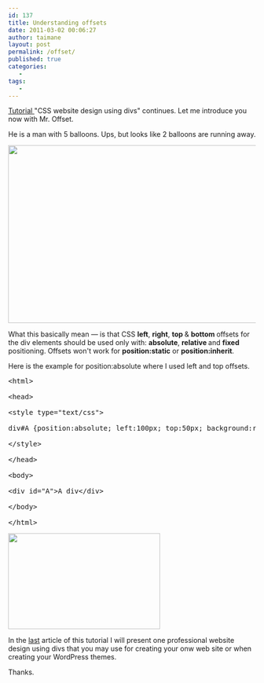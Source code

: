 ```yaml
---
id: 137
title: Understanding offsets
date: 2011-03-02 00:06:27
author: taimane
layout: post
permalink: /offset/
published: true
categories:
   -
tags:
   -
---
```

<a href="https://programming-review.com/cssdivs/">Tutorial </a>"CSS website design using divs" continues. Let me introduce you now with Mr. Offset. 
He is a man with 5 balloons. Ups, but looks like 2 balloons are running away.

<a href="https://programming-review.com/wp-content/uploads/2011/03/offset.jpg"><img src="https://programming-review.com/wp-content/uploads/2011/03/offset.jpg" alt="" title="offset" width="530" height="362" class="aligncenter size-full wp-image-138" /></a>
 
What this basically mean — is that CSS <strong>left</strong>, <strong>right</strong>, <strong>top </strong>& <strong>bottom </strong> offsets for the div elements should be used only with: <strong>absolute</strong>, <strong>relative </strong>and <strong>fixed </strong>positioning. Offsets won't work for <strong>position:static</strong> or <strong>position:inherit</strong>.

Here is the example for position:absolute where I used left and top offsets.

<pre>&lt;html&gt; 
&lt;head&gt; 
&lt;style type=&quot;text/css&quot;&gt;
div#A {position:absolute; left:100px; top:50px; background:red;}
&lt;/style&gt; 
&lt;/head&gt;
&lt;body&gt;
&lt;div id=&quot;A&quot;&gt;A div&lt;/div&gt;
&lt;/body&gt;
&lt;/html&gt;</pre>
 
<a href="https://programming-review.com/wp-content/uploads/2011/03/offset.png"><img src="https://programming-review.com/wp-content/uploads/2011/03/offset.png" alt="" title="offset" width="309" height="195" class="aligncenter size-full wp-image-139" /></a>

In the <a href="https://programming-review.com/2-columns/">last</a> article of this tutorial I will present one professional website design using divs that you may use for creating your onw web site or when creating your WordPress themes.

Thanks.  

